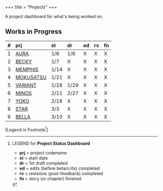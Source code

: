 +++ 
title = "Projects" 
+++

A project dashboard for what's being worked on.

## Works in Progress

| # | prj | st | dr | ed | rv | fn | 
| :---: | :--- | :--- | :--- | :--- | :--- | :--- |
| 1 | [AURA](https://journal.jinnzhong.com/tags/prj-aura/) | 1/6 | 1/6 | X | X | X | 
| 2 | [BECKY](https://journal.jinnzhong.com/tags/prj-becky/) | 1/7 | X | X | X | X | 
| 3 | [MEMPHIS](https://journal.jinnzhong.com/tags/prj-memphis/) | 1/14 | X | X | X | X | 
| 4 | [MOKUSATSU](https://journal.jinnzhong.com/tags/prj-mokusatsu/) | 1/21 | X | X | X | X | 
| 5 | [VARIANT](https://journal.jinnzhong.com/tags/prj-variant/) | 1/28 | 1/29 | X | X | X | X | 
| 6 | [MINOS](https://journal.jinnzhong.com/tags/prj-minos/) | 2/11 | 2/27 | X | X | X | X | 
| 7 | [YOKO](https://journal.jinnzhong.com/tags/prj-yoko/) | 2/18 | X | X | X | X | X |
| 8 | [STAR](https://journal.jinnzhong.com/tags/prj-star/) | 3/3 | X | X | X | X | X |
| 9 | [BELLA](https://journal.jinnzhong.com/tags/prj-bella/) | 3/10 | X | X | X | X | X |

(Legend in Footnote[^1])


[^1]: LEGEND for **Project Status Dashboard**

    * **prj** = project codename
    * **st** = start date
    * **dr** = 1st draft completed
    * **ed** = edits (before beta/crits) completed
    * **rv** = revisions (post-feedback) completed
    * **fn** = story (or chapter) finished
